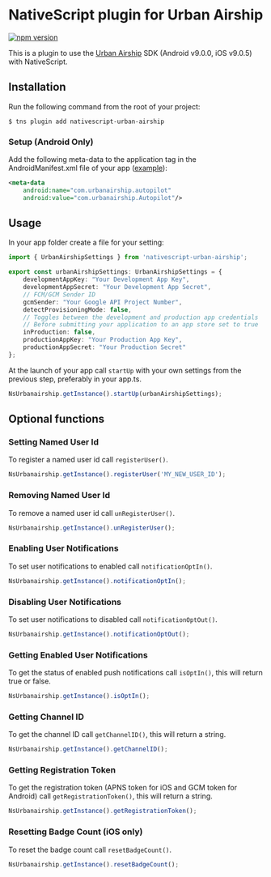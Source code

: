 # NativeScript plugin for Urban Airship
[![npm version](https://badge.fury.io/js/nativescript-urban-airship.svg)](https://www.npmjs.com/package/nativescript-urban-airship)

This is a plugin to use the [Urban Airship](https://www.urbanairship.com/) SDK (Android v9.0.0, iOS v9.0.5) with NativeScript.

## Installation
Run the following command from the root of your project:

```console
$ tns plugin add nativescript-urban-airship
```

### Setup (Android Only)
Add the following meta-data to the application tag in the AndroidManifest.xml file of your app ([example](./demo/app/App_Resources/Android/src/main/AndroidManifest.xml)):
```xml
<meta-data
    android:name="com.urbanairship.autopilot"
    android:value="com.urbanairship.Autopilot"/>
```

## Usage
In your app folder create a file for your setting:

```ts
import { UrbanAirshipSettings } from 'nativescript-urban-airship';

export const urbanAirshipSettings: UrbanAirshipSettings = {
    developmentAppKey: "Your Development App Key",
    developmentAppSecret: "Your Development App Secret",
    // FCM/GCM Sender ID
    gcmSender: "Your Google API Project Number",
    detectProvisioningMode: false,
    // Toggles between the development and production app credentials
    // Before submitting your application to an app store set to true
    inProduction: false,
    productionAppKey: "Your Production App Key",
    productionAppSecret: "Your Production Secret"
};
```

At the launch of your app call `startUp` with your own settings from the previous step, preferably in your app.ts.

```ts
NsUrbanairship.getInstance().startUp(urbanAirshipSettings);
```

## Optional functions

### Setting Named User Id
To register a named user id call `registerUser()`.

```ts
NsUrbanairship.getInstance().registerUser('MY_NEW_USER_ID');
```

### Removing Named User Id
To remove a named user id call `unRegisterUser()`.

```ts
NsUrbanairship.getInstance().unRegisterUser();
```

### Enabling User Notifications
To set user notifications to enabled call `notificationOptIn()`.

```ts
NsUrbanairship.getInstance().notificationOptIn();
```

### Disabling User Notifications
To set user notifications to disabled call `notificationOptOut()`.

```ts
NsUrbanairship.getInstance().notificationOptOut();
```

### Getting Enabled User Notifications
To get the status of enabled push notifications call `isOptIn()`, this will return true or false.

```ts
NsUrbanairship.getInstance().isOptIn();
```

### Getting Channel ID
To get the channel ID call `getChannelID()`, this will return a string.

```ts
NsUrbanairship.getInstance().getChannelID();
```

### Getting Registration Token
To get the registration token (APNS token for iOS and GCM token for Android) call `getRegistrationToken()`, this will return a string.

```ts
NsUrbanairship.getInstance().getRegistrationToken();
```

### Resetting Badge Count (iOS only)
To reset the badge count call `resetBadgeCount()`.

```ts
NsUrbanairship.getInstance().resetBadgeCount();
```